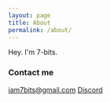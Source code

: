 ```yaml
---
layout: page
title: About
permalink: /about/
---
```


Hey. I'm 7-bits.

### Contact me

[iam7bits@gmail.com](mailto:iam7bits@gmail.com)
[Discord](https://discord.gg/SDjMu2w)
